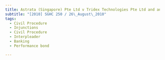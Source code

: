 ```yaml
---
title: Astrata (Singapore) Pte Ltd v Tridex Technologies Pte Ltd and another and other matters 
subtitle: "[2010] SGHC 250 / 26\_August\_2010"
tags:
  - Civil Procedure
  - Injunctions
  - Civil Procedure
  - Interpleader
  - Banking
  - Performance bond

---
```


